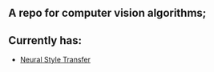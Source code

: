 ## A repo for computer vision algorithms;

## Currently has:
* [Neural Style Transfer](https://github.com/mariovas3/comp_vision_repro/tree/master/style_transfer_repro)
